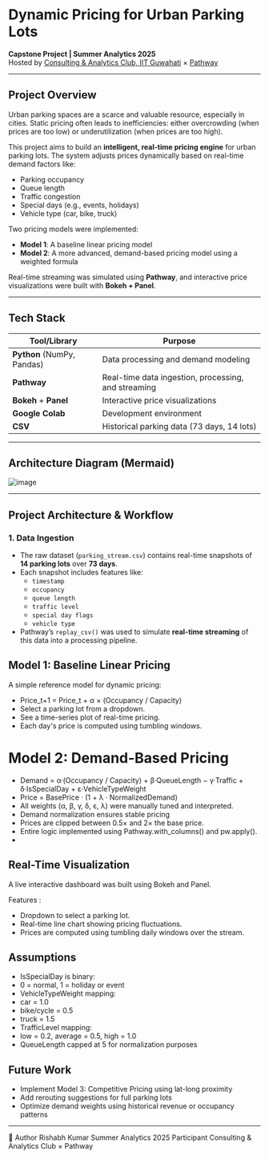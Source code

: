 #  Dynamic Pricing for Urban Parking Lots

**Capstone Project | Summer Analytics 2025**  
Hosted by [Consulting & Analytics Club, IIT Guwahati](https://www.caciitg.com/) × [Pathway](https://pathway.com)

---

##  Project Overview

Urban parking spaces are a scarce and valuable resource, especially in cities. Static pricing often leads to inefficiencies: either overcrowding (when prices are too low) or underutilization (when prices are too high).  

This project aims to build an **intelligent, real-time pricing engine** for urban parking lots. The system adjusts prices dynamically based on real-time demand factors like:

- Parking occupancy
- Queue length
- Traffic congestion
- Special days (e.g., events, holidays)
- Vehicle type (car, bike, truck)

Two pricing models were implemented:
- **Model 1**: A baseline linear pricing model
- **Model 2**: A more advanced, demand-based pricing model using a weighted formula

Real-time streaming was simulated using **Pathway**, and interactive price visualizations were built with **Bokeh + Panel**.

---

##  Tech Stack

| Tool/Library | Purpose |
|--------------|---------|
| **Python** (NumPy, Pandas) | Data processing and demand modeling |
| **Pathway** | Real-time data ingestion, processing, and streaming |
| **Bokeh** + **Panel** | Interactive price visualizations |
| **Google Colab** | Development environment |
| **CSV** | Historical parking data (73 days, 14 lots) |

---

##  Architecture Diagram (Mermaid)

![image](https://github.com/user-attachments/assets/f212536e-f55e-458b-9577-449594110b29)

---
##  Project Architecture & Workflow

### 1. **Data Ingestion**
- The raw dataset (`parking_stream.csv`) contains real-time snapshots of **14 parking lots** over **73 days**.
- Each snapshot includes features like:
  - `timestamp`
  - `occupancy`
  - `queue length`
  - `traffic level`
  - `special day flags`
  - `vehicle type`
- Pathway’s `replay_csv()` was used to simulate **real-time streaming** of this data into a processing pipeline.

## Model 1: Baseline Linear Pricing
A simple reference model for dynamic pricing:

- Price_t+1 = Price_t + α × (Occupancy / Capacity)
- Select a parking lot from a dropdown.
- See a time-series plot of real-time pricing.
- Each day's price is computed using tumbling windows.

# Model 2: Demand-Based Pricing
- Demand = α·(Occupancy / Capacity) + β·QueueLength − γ·Traffic + δ·IsSpecialDay + ε·VehicleTypeWeight
- Price = BasePrice · (1 + λ · NormalizedDemand)
- All weights (α, β, γ, δ, ε, λ) were manually tuned and interpreted.
- Demand normalization ensures stable pricing
- Prices are clipped between 0.5× and 2× the base price.
- Entire logic implemented using Pathway.with_columns() and pw.apply().
- 
## Real-Time Visualization
A live interactive dashboard was built using Bokeh and Panel.

Features : 
- Dropdown to select a parking lot.
- Real-time line chart showing pricing fluctuations.
- Prices are computed using tumbling daily windows over the stream.

## Assumptions
  - IsSpecialDay is binary:
  - 0 = normal, 1 = holiday or event
  - VehicleTypeWeight mapping:
  - car = 1.0
  - bike/cycle = 0.5
  - truck = 1.5
  - TrafficLevel mapping:
  - low = 0.2, average = 0.5, high = 1.0
  - QueueLength capped at 5 for normalization purposes

## Future Work
- Implement Model 3: Competitive Pricing using lat-long proximity
- Add rerouting suggestions for full parking lots
- Optimize demand weights using historical revenue or occupancy patterns

---
👤 Author
Rishabh Kumar
Summer Analytics 2025 Participant
Consulting & Analytics Club × Pathway
